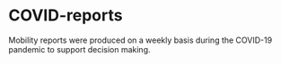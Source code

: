 # COVID-reports

Mobility reports were produced on a weekly basis during the COVID-19 pandemic to support decision making.
